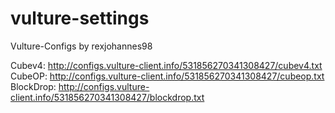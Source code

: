 # vulture-settings
Vulture-Configs by rexjohannes98

Cubev4: http://configs.vulture-client.info/531856270341308427/cubev4.txt
CubeOP: http://configs.vulture-client.info/531856270341308427/cubeop.txt
BlockDrop: http://configs.vulture-client.info/531856270341308427/blockdrop.txt
